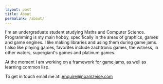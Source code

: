 ```yaml
---
layout: post
title: About
permalink: /about/
---
```


I'm an undergraduate student studying Maths and Computer Science.
Programming is my main hobby, specifically in the areas of graphics, games and game engines. 
I like making libraries and using them during game jams. I also like playing games,
favorites include zachtronic games, the witness, in other waters, 
supergiant's games and platinum games.

At the moment I am working on a [framework for game jams](https://github.com/NoamZeise/Graphics-Environment), as well as learning common lisp.

To get in touch email me at: [enquire@noamzeise.com](mailto:enquire@noamzeise.com)
